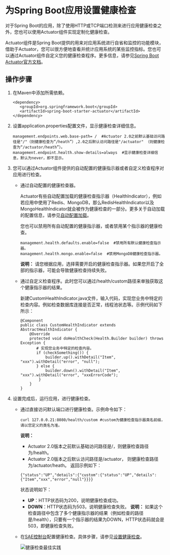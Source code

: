 # 为Spring Boot应用设置健康检查

对于Spring Boot的应用，除了使用HTTP或TCP端口检测来进行应用健康检查之外，您也可以使用Actuator组件实现定制化健康检查。

Actuator组件是Spring Boot提供的用来对应用系统进行自省和监控的功能模块，借助于Actuator，您可以很方便地查看并统计应用系统的某些监控指标。您也可以通过Actuator组件自定义您的健康检查程序。更多信息，请参见[Spring Boot Actuator官方文档](https://docs.spring.io/spring-boot/docs/current/reference/html/production-ready-features.html)。

## 操作步骤

1.  在Maven中添加所需依赖。

    ```
    <dependency>
       <groupId>org.springframework.boot</groupId>
       <artifactId>spring-boot-starter-actuator</artifactId>
    </dependency>
    ```

2.  设置application.properties配置文件，显示健康检查详细信息。

    ```
    management.endpoints.web.base-path= /  #Actuator 2.0之前默认基础访问路径是"/"（则健康检查为“/heath”）,2.0之后默认访问路径是"/actuator" （则健康检查为“/actuator/heath”）。
    management.endpoint.health.show-details=always  #显示健康检查详细信息，默认为never，即不显示。
    ```

3.  您可以通过Actuator组件提供的自动配置的健康指示器或者自定义检查程序对应用进行检查。

    -   通过自动配置的健康检查器。

        Actuator有些自动配置加载的健康检查指示器（HealthIndicator），例如若应用中使用了Redis、MongoDB，那么RedisHealthIndicator以及MongoHealthIndicator就会被作为健康检查的一部分。更多关于自动加载的配置信息，请参见[自动配置加载](https://docs.spring.io/spring-boot/docs/current/reference/html/production-ready-features.html#production-ready-health-indicators)。

        您也可以禁用所有自动配置的健康指示器，或者禁用某个指示器的健康检查。

        ```
        management.health.defaults.enable=false  #禁用所有默认健康检查指示器。  
        management.health.mongo.enable=false  #禁用MongoDB健康检查指示器。
        ```

        **说明：** 请您根据应用，选择需要开启的健康检查指示器。如果您开启了全部的指示器，可能会导致健康检查持续失败。

    -   通过自定义检查程序。此时您可以通过/health/custom路径来单独获取这个健康指示器的结果。

        新建CustomHealthIndicator.java文件，输入代码，实现您业务中特定的检查内容。例如检查数据库连接是否正常，线程池状态等。示例代码如下所示：

        ```
        @Component
        public class CustomHealthIndicator extends AbstractHealthIndicator {
            @Override
            protected void doHealthCheck(Health.Builder builder) throws Exception {
               # 实现您业务中特定的检查内容。
               if (checkSomething()) {  
                   builder.up().withDetail("Item", "xxx").withDetail("error", "null");
               } else {
                   builder.down().withDetail("Item", "xxx").withDetail("error", "xxxErrorCode");
                }
            }
        }
        ```

4.  设置完成后，运行应用，进行健康检查。

    -   通过直接访问默认端口进行健康检查。示例命令如下：

        ```
        curl 127.0.0.21:8080/health/custom #custom为健康检查指示器类名前缀，请以您定义的类名为准。
        ```

        **说明：**

        -   Actuator 2.0版本之前默认基础访问路径是/，则健康检查路径为/health。
        -   Actuator 2.0版本之后默认访问路径是/actuator， 则健康检查路径为/actuator/heath。
        返回示例如下：

        ```
        {"status":"UP","details":{"custom":{"status":"UP","details":{"Item","xxx","error","null"}}}}
        ```

        状态说明如下：

        -   **UP**：HTTP状态码为200，说明健康检查成功。
        -   **DOWN**：HTTP状态码为503，说明健康检查失败。
        **说明：** 如果这个检查路径中包含了多个健康指示器的结果（例如检查的路径是/health），只要有一个指示器的结果为DOWN，HTTP状态码就会是503，即健康检查失败。

    -   在[SAE控制台](https://sae.console.aliyun.com)配置健康检查。具体步骤，请参见[设置健康检查](/cn.zh-CN/应用部署/设置健康检查.md)。

        ![健康检查最佳实践](https://static-aliyun-doc.oss-accelerate.aliyuncs.com/assets/img/zh-CN/0993442161/p235846.png)


